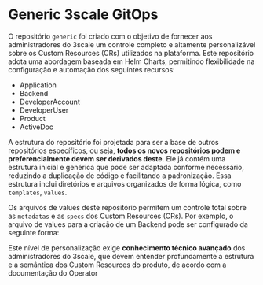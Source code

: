# Generic 3scale GitOps

O repositório `generic` foi criado com o objetivo de fornecer aos administradores do 3scale um controle completo e altamente personalizável sobre os Custom Resources (CRs) utilizados na plataforma. Este repositório adota uma abordagem baseada em Helm Charts, permitindo flexibilidade na configuração e automação dos seguintes recursos:

- Application
- Backend
- DeveloperAccount
- DeveloperUser
- Product
- ActiveDoc

A estrutura do repositório foi projetada para ser a base de outros repositórios específicos, ou seja, **todos os novos repositórios podem e preferencialmente devem ser derivados deste**. Ele já contém uma estrutura inicial e genérica que pode ser adaptada conforme necessário, reduzindo a duplicação de código e facilitando a padronização. Essa estrutura inclui diretórios e arquivos organizados de forma lógica, como `templates`, `values`.

Os arquivos de values deste repositório permitem um controle total sobre as `metadatas` e as `specs` dos Custom Resources (CRs). Por exemplo, o arquivo de values para a criação de um Backend pode ser configurado da seguinte forma:

Este nível de personalização exige **conhecimento técnico avançado** dos administradores do 3scale, que devem entender profundamente a estrutura e a semântica dos Custom Resources do produto, de acordo com a documentação do Operator
